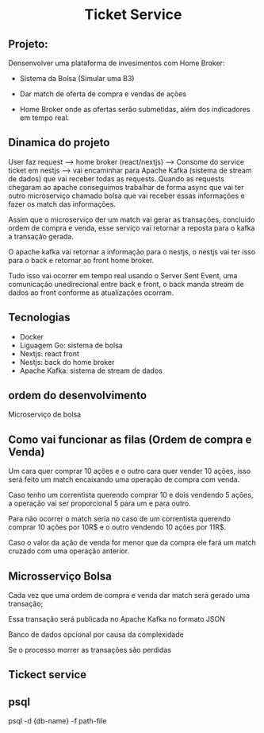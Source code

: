 <h1>
<p align="center">
  Ticket Service
</p>
</h1>

## Projeto:

Densenvolver uma plataforma de invesimentos com Home Broker:

- Sistema da Bolsa (Simular uma B3)

- Dar match de oferta de compra e vendas de ações

- Home Broker onde as ofertas serão submetidas, além dos indicadores em tempo real.

## Dinamica do projeto 

User faz request --> home broker (react/nextjs) --> Consome do service ticket em nestjs --> vai encaminhar para Apache Kafka (sistema de stream de dados) que vai receber todas as requests. Quando as requests chegaram ao apache conseguimos trabalhar de forma async que vai ter outro microserviço chamado bolsa que vai receber essas informações e fazer os match das informações.

Assim que o microserviço der um match vai gerar as transações, concluido ordem de compra e venda, esse serviço vai retornar a reposta para o kafka a transação gerada.

O apache kafka vai retornar a informação para o nestjs, o nestjs vai ter isso para o back e retornar ao front home broker.

Tudo isso vai ocorrer em tempo real usando o Server Sent Event, uma comunicação unedirecional entre back e front, o back manda stream de dados ao front conforme as atualizações ocorram.


## Tecnologias

- Docker
- Liguagem Go: sistema de bolsa
- Nextjs: react front
- Nestjs: back do home broker
- Apache Kafka: sistema de stream de dados

## ordem do desenvolvimento

Microserviço de bolsa


## Como vai funcionar as filas (Ordem de compra e Venda)

Um cara quer comprar 10 ações e o outro cara quer vender 10 ações, isso será feito um match encaixando uma operação de compra com venda.

Caso tenho um correntista querendo comprar 10 e dois vendendo 5 ações, a operação vai ser proporcional 5 para um e para outro.

Para não ocorrer o match seria no caso de um correntista querendo comprar 10 ações por 10R$ e o outro vendendo 10 ações por 11R$.

Caso o valor da ação de venda for menor que da compra ele fará um match cruzado com uma operação anterior.



## Microsserviço Bolsa

Cada vez que uma ordem de compra e venda dar match será gerado uma transação;

Essa transação será publicada no Apache Kafka no formato JSON

Banco de dados opcional por causa da complexidade 

Se o processo morrer as transações são perdidas


## Tickect service



## psql

psql -d {db-name} -f path-file